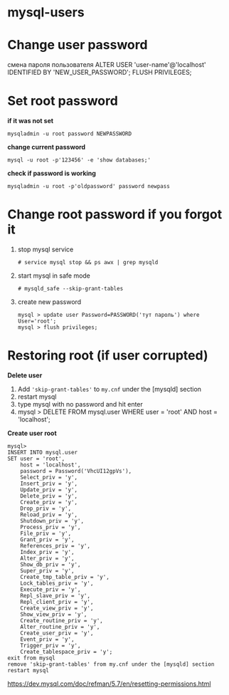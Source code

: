 mysql-users
===========
# Change user password
смена пароля пользователя
ALTER USER 'user-name'@'localhost' IDENTIFIED BY 'NEW_USER_PASSWORD';
FLUSH PRIVILEGES;

# Set root password
**if it was not set**

`mysqladmin -u root password NEWPASSWORD`

**change current password**

`mysql -u root -p'123456' -e 'show databases;'`

**check if password is working**

`mysqladmin -u root -p'oldpassword' password newpass`

# Change root password if you forgot it
1. stop mysql service

    `# service mysql stop && ps awx | grep mysqld`

2. start mysql in safe mode

    `# mysqld_safe --skip-grant-tables`
    
 3. create new password

    `mysql > update user Password=PASSWORD('тут пароль') where User='root';`  
    `mysql > flush privileges;`

# Restoring root (if user corrupted)

**Delete user**
1. Add `'skip-grant-tables'` to `my.cnf` under the [mysqld] section
2. restart mysql
3. type mysql with no password and hit enter
4. mysql > DELETE FROM mysql.user WHERE  user = 'root' AND host = 'localhost'; 

**Create user root**
```
mysql> 
INSERT INTO mysql.user 
SET user = 'root', 
    host = 'localhost', 
    password = Password('VhcUI12gpVs'), 
    Select_priv = 'y',
    Insert_priv = 'y',
    Update_priv = 'y',
    Delete_priv = 'y',
    Create_priv = 'y',
    Drop_priv = 'y',
    Reload_priv = 'y',
    Shutdown_priv = 'y',
    Process_priv = 'y',
    File_priv = 'y',
    Grant_priv = 'y',
    References_priv = 'y',
    Index_priv = 'y',
    Alter_priv = 'y',
    Show_db_priv = 'y',
    Super_priv = 'y',
    Create_tmp_table_priv = 'y',
    Lock_tables_priv = 'y',
    Execute_priv = 'y',
    Repl_slave_priv = 'y',
    Repl_client_priv = 'y',
    Create_view_priv = 'y',
    Show_view_priv = 'y',
    Create_routine_priv = 'y',
    Alter_routine_priv = 'y',
    Create_user_priv = 'y',
    Event_priv = 'y',
    Trigger_priv = 'y',
    Create_tablespace_priv = 'y';
exit from mysql
remove 'skip-grant-tables' from my.cnf under the [mysqld] section
restart mysql
```
https://dev.mysql.com/doc/refman/5.7/en/resetting-permissions.html